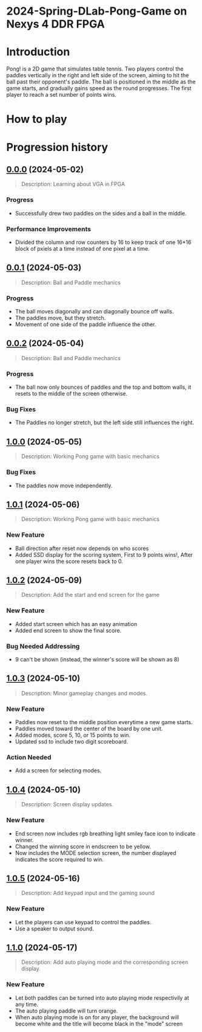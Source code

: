 # 2024-Spring-DLab-Pong-Game on Nexys 4 DDR FPGA

# Introduction

Pong! is a 2D game that simulates table tennis.
Two players control the paddles vertically in the right and left side of the screen, aiming to hit the ball past their opponent's paddle.
The ball is positioned in the middle as the game starts, and gradually gains speed as the round progresses.
The first player to reach a set number of points wins.


# How to play




# Progression history

## [0.0.0](https://github.com/andreasonny83/twilio-remote-cli/compare/v0.0.1...v0.0.2) (2024-05-02)
> Description: Learning about VGA in FPGA

### Progress 
* Successfully drew two paddles on the sides and a ball in the middle.

### Performance Improvements
* Divided the column and row counters by 16 to keep track of one 16*16 block of pxiels at a time instead of one pixel at a time. 



## [0.0.1](https://github.com/andreasonny83/twilio-remote-cli/compare/v0.0.1...v0.0.2) (2024-05-03)
> Description: Ball and Paddle mechanics

### Progress 
* The ball moves diagonally and can diagonally bounce off walls.
* The paddles move, but they stretch.
* Movement of one side of the paddle influence the other. 



## [0.0.2](https://github.com/andreasonny83/twilio-remote-cli/compare/v0.0.1...v0.0.2) (2024-05-04)
> Description: Ball and Paddle mechanics

### Progress 
* The ball now only bounces of paddles and the top and bottom walls, it resets to the middle of the screen otherwise.

### Bug Fixes 
* The Paddles no longer stretch, but the left side still influences the right.



## [1.0.0](https://github.com/andreasonny83/twilio-remote-cli/compare/v0.0.1...v0.0.2) (2024-05-05)

> Description: Working Pong game with basic mechanics

### Bug Fixes
*  The paddles now move independently.

## [1.0.1](https://github.com/andreasonny83/twilio-remote-cli/compare/v0.0.1...v0.0.2) (2024-05-06)

> Description: Working Pong game with basic mechanics

### New Feature 
* Ball direction after reset now depends on who scores
* Added SSD display for the scoring system, First to 9 points wins!, After one player wins the score resets back to 0.


## [1.0.2](https://github.com/andreasonny83/twilio-remote-cli/compare/v0.0.1...v0.0.2) (2024-05-09)

> Description: Add the start and end screen for the game

### New Feature 
* Added start screen which has an easy animation
* Added end screen to show the final score.

### Bug Needed Addressing 
* 9 can't be shown (instead, the winner's score will be shown as 8)



## [1.0.3](https://github.com/andreasonny83/twilio-remote-cli/compare/v0.0.1...v0.0.2) (2024-05-10)

> Description: Minor gameplay changes and modes. 

### New Feature 
* Paddles now reset to the middle position everytime a new game starts. 
* Paddles moved toward the center of the board by one unit. 
* Added modes, score 5, 10, or 15 points to win.
* Updated ssd to include two digit scoreboard.

### Action Needed 
* Add a screen for selecting modes. 



## [1.0.4](https://github.com/andreasonny83/twilio-remote-cli/compare/v0.0.1...v0.0.2) (2024-05-10)

> Description: Screen display updates. 

### New Feature 
* End screen now includes rgb breathing light smiley face icon to indicate winner.
* Changed the winning score in endscreen to be yellow.
* Now includes the MODE selection screen, the number displayed indicates the score required to win.



## [1.0.5](https://github.com/andreasonny83/twilio-remote-cli/compare/v0.0.1...v0.0.2) (2024-05-16)

> Description: Add keypad input and the gaming sound

### New Feature 
* Let the players can use keypad to control the paddles.
* Use a speaker to output sound.



## [1.1.0](https://github.com/andreasonny83/twilio-remote-cli/compare/v0.0.1...v0.0.2) (2024-05-17)

> Description: Add auto playing mode and the corresponding screen display. 

### New Feature 
* Let both paddles can be turned into auto playing mode respectivily at any time.
* The auto playing paddle will turn orange.
* When auto playing mode is on for any player, the background will become white and the title will become black in the "mode" screen
